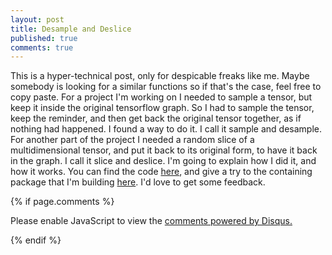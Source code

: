```yaml
---
layout: post
title: Desample and Deslice
published: true
comments: true
---
```


This is a hyper-technical post, only for despicable freaks like me.
Maybe somebody is looking for a similar functions so if that's the case, feel free to copy paste.
For a project I'm working on I needed to sample a tensor, but keep it inside the original tensorflow graph.
So I had to sample the tensor, keep the reminder, and then get back the original tensor together, as if
nothing had happened. I found a way to do it. I call it sample and desample. For another part of the project
I needed a random slice of a multidimensional tensor, and put it back to its original form, to have it
back in the graph. I call it slice and deslice. I'm going to explain how I did it, and how it works.
You can find the code [here](https://github.com/LuCeHe/GenericTools/blob/master/GenericTools/keras_tools/convenience_operations.py), 
and give a try to the containing package that I'm building [here](https://github.com/LuCeHe/GenericTools).
I'd love to get some feedback.





{% if page.comments %} 



<div id="disqus_thread"></div>
<script>

/**
*  RECOMMENDED CONFIGURATION VARIABLES: EDIT AND UNCOMMENT THE SECTION BELOW TO INSERT DYNAMIC VALUES FROM YOUR PLATFORM OR CMS.
*  LEARN WHY DEFINING THESE VARIABLES IS IMPORTANT: https://disqus.com/admin/universalcode/#configuration-variables*/
/*
var disqus_config = function () {
this.page.url = PAGE_URL;  // Replace PAGE_URL with your page's canonical URL variable
this.page.identifier = PAGE_IDENTIFIER; // Replace PAGE_IDENTIFIER with your page's unique identifier variable
};
*/
(function() { // DON'T EDIT BELOW THIS LINE
var d = document, s = d.createElement('script');
s.src = 'https://https-lucehe-github-io.disqus.com/embed.js';
s.setAttribute('data-timestamp', +new Date());
(d.head || d.body).appendChild(s);
})();
</script>
<noscript>Please enable JavaScript to view the <a href="https://disqus.com/?ref_noscript">comments powered by Disqus.</a></noscript>



{% endif %}
